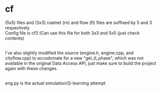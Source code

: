 # cf

(5x5) files and (3x3) roatnet (rn) and flow (fl) files are suffixed by 5 and 3 respectively <br>
Config file is cf3 (Can use this file for both 3x3 and 5x5 (just check contents) <br> <br>

I've also slightly modified the source (engine.h, engine.cpp, and cityflow.cpp) to accodomate for a new "get_tl_phase", which was not available in the original Data Access API, just make sure to build the project again with these changes. <br><br>

eng.py is the actual simulation/Q-learning attempt
